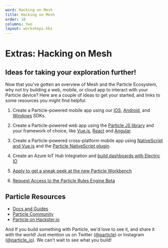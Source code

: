 ```yaml
---
word: Hacking on Mesh
title: Hacking on Mesh
order: 10
columns: two
layout: workshops.hbs
---
```


# Extras: Hacking on Mesh

## Ideas for taking your exploration further!

Now that you've gotten an overview of Mesh and the Particle Ecosystem, why not try building a web, mobile, or cloud app to interact with your Particle device? Here are a couple of ideas to get your started, and links to some resources you might find helpful.

1.  Create a Particle-powered mobile app using our [iOS](https://docs.particle.io/reference/ios/), [Android](https://docs.particle.io/reference/android/), and [Windows](https://docs.particle.io/reference/windows/) SDKs.

2.  Create a Particle-powered web app using the [Particle JS library](https://docs.particle.io/reference/javascript/) and your framework of choice, like [Vue.js](https://vuejs.org/), [React](https://reactjs.org/) and [Angular](https://angular.io/).

3.  Create a Particle-powered cross-platform mobile app using [NativeScript and Vue.js](https://www.nativescript.org/vue) and the [Particle NativeScript plugin](https://market.nativescript.org/plugins/nativescript-particle).

4.  Create an Azure IoT Hub Integration and [build dashboards with Electric IO](https://blog.particle.io/2018/09/28/create-the-dashboard-of-your-dreams-with-particle-electric-io/)

5.  [Apply to get a sneak peek at the new Particle Workbench](https://www.particle.io/workbench/apply/)

6.  [Request Access to the Particle Rules Engine Beta](https://www.particle.io/iot-rules-engine)

## Particle Resources

- [Docs and Guides](https://docs.particle.io/)
- [Particle Community](https://community.particle.io/)
- [Particle on Hackster.io](https://www.hackster.io/particle)

And If you build something with Particle, we'd love to see it, and share it with the world! Just mention us on Twitter ([@particle](https://twitter.com/particle)) or Instagram ([@particle_io](https://www.instagram.com/particle_io/?hl=en)). We can't wait to see what you build!
